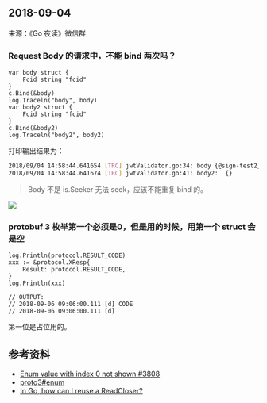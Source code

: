 ## 2018-09-04

来源：《Go 夜读》微信群

### Request Body 的请求中，不能 bind 两次吗？

```golang
var body struct {
	Fcid string "fcid"
}
c.Bind(&body)
log.Traceln("body", body)
var body2 struct {
	Fcid string "fcid"
}
c.Bind(&body2)
log.Traceln("body2", body2)
```

打印输出结果为：

```sh
2018/09/04 14:58:44.641654 [TRC] jwtValidator.go:34: body {@sign-test2}
2018/09/04 14:58:44.641674 [TRC] jwtValidator.go:41: body2:  {}
```

>Body 不是 is.Seeker 无法 seek，应该不能重复 bind 的。

![](https://raw.githubusercontent.com/developer-learning/night-reading-go/master/images/2018-09-04-body.jpeg)

### protobuf 3 枚举第一个必须是0，但是用的时候，用第一个 struct 会是空

```golang
log.Println(protocol.RESULT_CODE)
xxx := &protocol.XResp{
	Result: protocol.RESULT_CODE,
}
log.Println(xxx)

// OUTPUT:
// 2018-09-06 09:06:00.111 [d] CODE
// 2018-09-06 09:06:00.111 [d] 
```

第一位是占位用的。

## 参考资料

- [Enum value with index 0 not shown #3808](https://github.com/protocolbuffers/protobuf/issues/3808)
- [proto3#enum](https://developers.google.com/protocol-buffers/docs/proto3#enum)
- [In Go, how can I reuse a ReadCloser?](https://stackoverflow.com/questions/33532374/in-go-how-can-i-reuse-a-readcloser)
